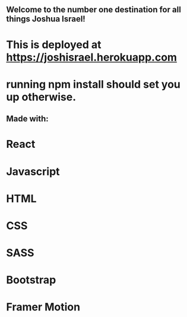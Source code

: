 ## Welcome to the number one destination for all things Joshua Israel!

# This is deployed at https://joshisrael.herokuapp.com

# running npm install should set you up otherwise. 

## Made with:
# React
# Javascript
# HTML
# CSS
# SASS
# Bootstrap
# Framer Motion
